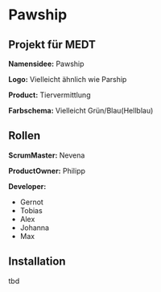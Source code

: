 # Pawship
## Projekt für MEDT
**Namensidee:** Pawship

**Logo:** Vielleicht ähnlich wie Parship

**Product:** Tiervermittlung

**Farbschema:** Vielleicht Grün/Blau(Hellblau)


## Rollen
**ScrumMaster:** Nevena

**ProductOwner:** Philipp

**Developer:**
- Gernot
- Tobias
- Alex
- Johanna
- Max

 
## Installation
tbd
